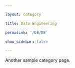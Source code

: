 ```yaml
---

layout: category

title: Data Engineering

permalink: '/DE/DE'

show_sidebar: false

---
```


Another sample category page.
